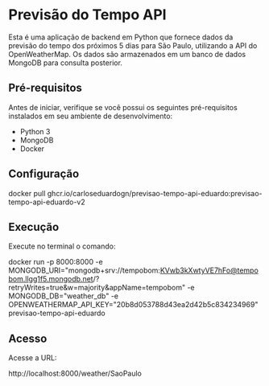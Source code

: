 # Previsão do Tempo API

Esta é uma aplicação de backend em Python que fornece dados da previsão do tempo dos próximos 5 dias para São Paulo, utilizando a API do OpenWeatherMap. Os dados são armazenados em um banco de dados MongoDB para consulta posterior.

## Pré-requisitos

Antes de iniciar, verifique se você possui os seguintes pré-requisitos instalados em seu ambiente de desenvolvimento:

- Python 3
- MongoDB
- Docker

## Configuração

docker pull ghcr.io/carloseduardogn/previsao-tempo-api-eduardo:previsao-tempo-api-eduardo-v2

## Execução

Execute no terminal o comando:

docker run -p 8000:8000 -e MONGODB_URI="mongodb+srv://tempobom:KVwb3kXwtyVE7hFo@tempobom.llgg1f5.mongodb.net/?retryWrites=true&w=majority&appName=tempobom" -e MONGODB_DB="weather_db" -e OPENWEATHERMAP_API_KEY="20b8d053788d43ea2d42b5c834234969" previsao-tempo-api-eduardo

## Acesso

Acesse a URL:

http://localhost:8000/weather/SaoPaulo

```
